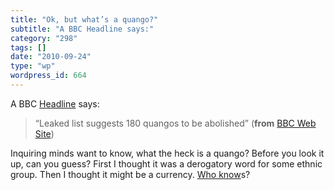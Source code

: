 ```yaml
---
title: "Ok, but what’s a quango?"
subtitle: "A BBC Headline says:"
category: "298"
tags: []
date: "2010-09-24"
type: "wp"
wordpress_id: 664
---
```

A BBC [Headline](http://www.bbc.co.uk/news/uk-politics-11405096) says:
> “Leaked list suggests 180 quangos to be abolished” (**from** [BBC Web Site](http://www.bbc.co.uk/news/uk-politics-11405096))

Inquiring minds want to know, what the heck is a quango? Before you look it up, can you guess? First I thought it was a derogatory word for some ethnic group. Then I thought it might be a currency. [Who know](http://en.wikipedia.org/wiki/Quango)s?